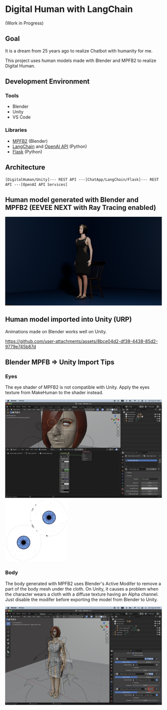 # Digital Human with LangChain

(Work in Progress)

## Goal

It is a dream from 25 years ago to realize Chatbot with humanity for me.

This project uses human models made with Blender and MPFB2 to realize Digital Human.

## Development Environment

### Tools

- Blender
- Unity
- VS Code

### Libraries

- [MPFB2](https://static.makehumancommunity.org/mpfb.html) (Blender)
- [LangChain](https://python.langchain.com/v0.2/docs/introduction/) and [OpenAI API](https://openai.com/index/openai-api/) (Python)
- [Flask](https://flask.palletsprojects.com/en/3.0.x/) (Python)

## Architecture

```
[DigitalHuman/Unity]--- REST API ---[ChatApp/LangChain/Flask]--- REST API ---[OpenAI API Services]
```

## Human model generated with Blender and MPFB2 (EEVEE NEXT with Ray Tracing enabled)

<img src="doc/Lady_blender.png" width=800>

## Human model imported into Unity (URP)

Animations made on Blender works well on Unity.

https://github.com/user-attachments/assets/8bce04d2-df38-4438-85d2-9779e745b87d

## Blender MPFB => Unity Import Tips

### Eyes

The eye shader of MPFB2 is not compatible with Unity. Apply the eyes texture from MakeHuman to the shader instead.

<img src="doc/blender_settings1.jpg" width=600>

<img src="doc/Eyes_diffuse.png" width=200>

### Body

The body generated with MPFB2 uses Blender's Active Modifer to remove a part of the body mesh under the cloth. On Unity, it causes a problem when the character wears a cloth with a diffuse texture having an Alpha channel. Just disable the modifer before exporting the model from Blender to Unity.

<img src="doc/blender_settings2.jpg" width=600>
